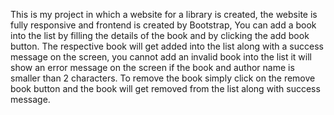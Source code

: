 This is my project in which a website for a library is created, the website is fully responsive and frontend is created by Bootstrap, You can add a book into the list by filling the details of the book and by clicking the add book button. The respective book will get added into the list along with a success message on the screen, you cannot add an invalid book into the list it will show an error message on the screen if the book and author name is smaller than 2 characters. To remove the book simply click on the remove book button and the book will get removed from the list along with success message.
